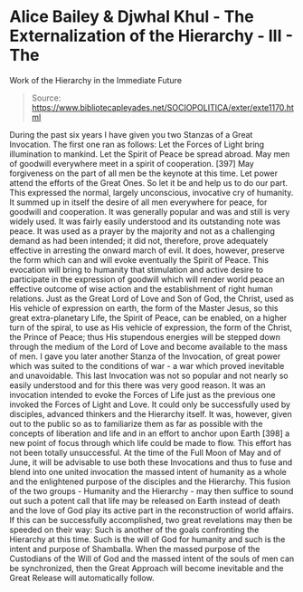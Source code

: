 # Alice Bailey & Djwhal Khul - The Externalization of the Hierarchy - III - The
Work of the Hierarchy in the Immediate Future

> Source: https://www.bibliotecapleyades.net/SOCIOPOLITICA/exter/exte1170.html

During the past six years I have given you two Stanzas of a Great Invocation. The first one ran as follows:
Let the Forces of Light bring illumination to mankind. Let the Spirit of Peace be spread abroad. May men of goodwill everywhere meet in a spirit of cooperation. [397] May forgiveness on the part of all men be the keynote at this time. Let power attend the efforts of the Great Ones. So let it be and help us to do our part.
This expressed the normal, largely unconscious, invocative cry of humanity. It summed up in itself the desire of all men everywhere for peace, for goodwill and cooperation. It was generally popular and was and still is very widely used. It was fairly easily understood and its outstanding note was peace. It was used as a prayer by the majority and not as a challenging demand as had been intended; it did not, therefore, prove adequately effective in arresting the onward march of evil. It does, however, preserve the form which can and will evoke eventually the Spirit of Peace. This evocation will bring to humanity that stimulation and active desire to participate in the expression of goodwill which will render world peace an effective outcome of wise action and the establishment of right human relations. Just as the Great Lord of Love and Son of God, the Christ, used as His vehicle of expression on earth, the form of the Master Jesus, so this great extra-planetary Life, the Spirit of Peace, can be enabled, on a higher turn of the spiral, to use as His vehicle of expression, the form of the Christ, the Prince of Peace; thus His stupendous energies will be stepped down through the medium of the Lord of Love and become available to the mass of men.
I gave you later another Stanza of the Invocation, of great power which was suited to the conditions of war - a war which proved inevitable and unavoidable. This last Invocation was not so popular and not nearly so easily understood and for this there was very good reason. It was an invocation intended to evoke the Forces of Life just as the previous one invoked the Forces of Light and Love. It could only be successfully used by disciples, advanced thinkers and the Hierarchy itself. It was, however, given out to the public so as to familiarize them as far as possible with the concepts of liberation and life and in an effort to anchor upon Earth [398] a new point of focus through which life could be made to flow. This effort has not been totally unsuccessful.
At the time of the Full Moon of May and of June, it will be advisable to use both these Invocations and thus to fuse and blend into one united invocation the massed intent of humanity as a whole and the enlightened purpose of the disciples and the Hierarchy. This fusion of the two groups - Humanity and the Hierarchy - may then suffice to sound out such a potent call that life may be released on Earth instead of death and the love of God play its active part in the reconstruction of world affairs. If this can be successfully accomplished, two great revelations may then be speeded on their way:
Such is another of the goals confronting the Hierarchy at this time. Such is the will of God for humanity and such is the intent and purpose of Shamballa. When the massed purpose of the Custodians of the Will of God and the massed intent of the souls of men can be synchronized, then the Great Approach will become inevitable and the Great Release will automatically follow.

